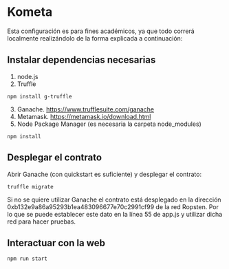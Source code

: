 # Kometa

Esta configuración es para fines académicos, ya que todo correrá localmente realizándolo de la forma explicada a continuación:
## Instalar dependencias necesarias
1. node.js
2. Truffle
```
npm install g-truffle
```
3. Ganache. https://www.trufflesuite.com/ganache
4. Metamask. https://metamask.io/download.html
5. Node Package Manager (es necesaria la carpeta node_modules)
```
npm install
```

## Desplegar el contrato
Abrir Ganache (con quickstart es suficiente) y desplegar el contrato:
```
truffle migrate
```
Si no se quiere utilizar Ganache el contrato está desplegado en la dirección 0xb132e9a86a95293b1ea483096677e70c2991cf99 de la red Ropsten. Por lo que se puede establecer este dato en la línea 55 de app.js y utilizar dicha red para hacer pruebas. 

## Interactuar con la web
```
npm run start
```
